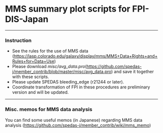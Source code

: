 # MMS summary plot scripts for FPI-DIS-Japan 
----

### Instruction
* See the rules for the use of MMS data (https://lasp.colorado.edu/galaxy/display/mms/MMS+Data+Rights+and+Rules+for+Data+Use)
* Please download _misc/avg_data.pro_(https://github.com/spedas-j/member_contrib/blob/master/misc/avg_data.pro)
  and save it together with these scripts.
* Please update SPEDAS bleeding_edge (r21244 or later).
* Coordinate transformation of FPI in these procedures are preliminary version and will be updated.

----
### Misc. memos for MMS data analysis 
You can find some useful memos (in Japanese) regarding MMS data analysis (https://github.com/spedas-j/member_contrib/wiki/mms_memo) 


